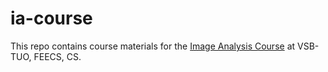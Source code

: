 # ia-course
This repo contains course materials for the [Image Analysis Course](http://mrl.cs.vsb.cz/people/gaura/ano_course.html) at VSB-TUO, FEECS, CS.
